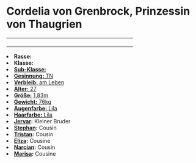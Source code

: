 # Cordelia von Grenbrock, Prinzessin von Thaugrien

<primary-label ref="npc"/>

<secondary-label ref="faergria"/>

<secondary-label ref="thaugrien"/>

<table>
<tr><td>
<p>
</p>

</td><td width="300">
<!-- Edit here -->
<img src="cordelia.png" alt="" />
</td></tr>
</table>

<procedure title="Allgemeine Informationen">
<list columns="2">
<li><b>Rasse:</b> <a href="Folks.md" anchor="menschen"></a></li>
<li><b>Klasse:</b> <a href="Classes.md" anchor="lord"/></li>
<li><b>Sub-Klasse:</b> <a href="Classes.md" anchor="falkenritter"/></li>
<li><b>Gesinnung:</b> TN</li>
<li><b>Verbleib:</b> am Leben</li>
</list>
</procedure>

<procedure title="Aussehen">
<list columns="3">
<li><b>Alter:</b> 27</li>
<li><b>Größe:</b> 1,83m</li>
<li><b>Gewicht:</b> 76kg</li>
<li><b>Augenfarbe:</b> Lila</li>
<li><b>Haarfarbe:</b> Lila</li>
</list>
</procedure>

<procedure title="Beziehungen">
<list columns="2">
<li><b><a href="Jervar.md">Jervar</a>:</b> Kleiner Bruder</li>
<li><b><a href="Stephan.md">Stephan</a>:</b> Cousin</li>
<li><b><a href="Tristan.md">Tristan</a>:</b> Cousin</li>
<li><b><a href="Eliza.md">Eliza</a>:</b> Cousine</li>
<li><b><a href="Narcian.md">Narcian</a>:</b> Cousin</li>
<li><b><a href="Marisa.md">Marisa</a>:</b> Cousine</li>
</list>
</procedure>